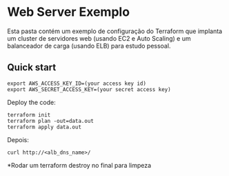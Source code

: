 # Web Server Exemplo
Esta pasta contém um exemplo de configuração do Terraform que implanta um cluster de servidores web (usando EC2 e Auto Scaling) e um balanceador de carga (usando ELB) para estudo pessoal. 

## Quick start
```
export AWS_ACCESS_KEY_ID=(your access key id)
export AWS_SECRET_ACCESS_KEY=(your secret access key)
```

Deploy the code:

```
terraform init
terraform plan -out=data.out
terraform apply data.out
```

Depois:
```
curl http://<alb_dns_name>/
```

*Rodar um terraform destroy no final para limpeza
